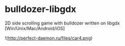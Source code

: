 bulldozer-libgdx
================

2D side scrolling game with bulldozer written on libgdx [Win/Unix/Mac/Android/iOS]

!(http://perfect-daemon.ru/files/car4.png)